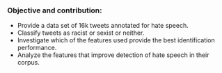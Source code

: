 ### Objective and contribution:
- Provide a data set of 16k tweets annotated for hate speech.
- Classify tweets as racist or sexist or neither.
- Investigate which of the features used provide the best identification performance.
- Analyze the features that improve detection of hate speech in their corpus.
